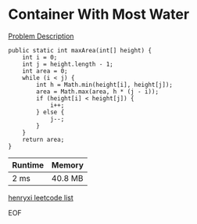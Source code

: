 # Container With Most Water
[Problem Description](https://leetcode.com/problems/container-with-most-water/)

```
public static int maxArea(int[] height) {
    int i = 0;
    int j = height.length - 1;
    int area = 0;
    while (i < j) {
        int h = Math.min(height[i], height[j]);
        area = Math.max(area, h * (j - i));
        if (height[i] < height[j]) {
            i++;
        } else {
            j--;
        }
    }
    return area;
}
```

| Runtime       | Memory     | 
| :------------- | :---------- |
| 2 ms | 40.8 MB	   |


[henryxi leetcode list](http://www.henryxi.com/leetcode)

EOF